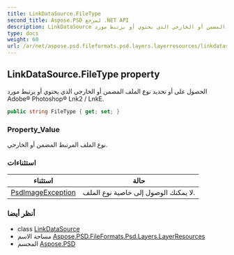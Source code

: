 ```yaml
---
title: LinkDataSource.FileType
second_title: Aspose.PSD لمرجع .NET API
description: LinkDataSource ملكية. الحصول على أو تحديد نوع الملف المضمن أو الخارجي الذي يحتوي أو يرتبط مورد Adobe Photoshop Lnk2 / LnkE.
type: docs
weight: 60
url: /ar/net/aspose.psd.fileformats.psd.layers.layerresources/linkdatasource/filetype/
---
```

## LinkDataSource.FileType property

الحصول على أو تحديد نوع الملف المضمن أو الخارجي الذي يحتوي أو يرتبط مورد Adobe® Photoshop® Lnk2 / LnkE.

```csharp
public string FileType { get; set; }
```

### Property_Value

نوع الملف المرتبط المضمن أو الخارجي.

### استثناءات

| استثناء | حالة |
| --- | --- |
| [PsdImageException](../../../aspose.psd.coreexceptions.imageformats/psdimageexception/) | لا يمكنك الوصول إلى خاصية نوع الملف. |

### أنظر أيضا

* class [LinkDataSource](../)
* مساحة الاسم [Aspose.PSD.FileFormats.Psd.Layers.LayerResources](../../linkdatasource/)
* المجسم [Aspose.PSD](../../../)


